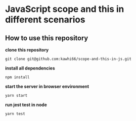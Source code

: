# JavaScript scope and this in different scenarios

## How to use this repository

**clone this repository**
```
git clone git@github.com:kawhi66/scope-and-this-in-js.git
```

**install all dependencies**
```
npm install
```

**start the server in browser environment**
```
yarn start
```

**run jest test in node**
```
yarn test
```

